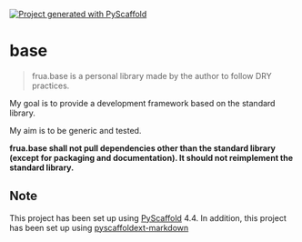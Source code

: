 <!-- These are examples of badges you might want to add to your README:
     please update the URLs accordingly

[![Built Status](https://api.cirrus-ci.com/github/<USER>/base.svg?branch=main)](https://cirrus-ci.com/github/<USER>/base)
[![ReadTheDocs](https://readthedocs.org/projects/base/badge/?version=latest)](https://base.readthedocs.io/en/stable/)
[![Coveralls](https://img.shields.io/coveralls/github/<USER>/base/main.svg)](https://coveralls.io/r/<USER>/base)
[![PyPI-Server](https://img.shields.io/pypi/v/base.svg)](https://pypi.org/project/base/)
[![Conda-Forge](https://img.shields.io/conda/vn/conda-forge/base.svg)](https://anaconda.org/conda-forge/base)
[![Monthly Downloads](https://pepy.tech/badge/base/month)](https://pepy.tech/project/base)
[![Twitter](https://img.shields.io/twitter/url/http/shields.io.svg?style=social&label=Twitter)](https://twitter.com/base)
-->

[![Project generated with PyScaffold](https://img.shields.io/badge/-PyScaffold-005CA0?logo=pyscaffold)](https://pyscaffold.org/)

# base

> frua.base is a personal library made by the author to follow DRY practices.

My goal is to provide a development framework based on the standard library.

My aim is to be generic and tested.

**frua.base shall not pull dependencies other than the standard library (except for packaging and documentation). It should not reimplement the standard library.**


<!-- pyscaffold-notes -->

## Note

This project has been set up using [PyScaffold](https://pyscaffold.org/) 4.4.
In addition, this project has been set up using [pyscaffoldext-markdown](https://github.com/pyscaffold/pyscaffoldext-markdown)
